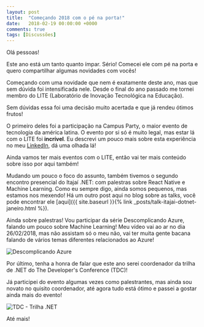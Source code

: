 ```yaml
---
layout: post
title:  "Começando 2018 com o pé na porta!"
date:   2018-02-19 00:00:00 +0000
comments: true
tags: [Discussões]
---
```


Olá pessoas!

Este ano está um tanto quanto ímpar. Sério!
Comecei ele com pé na porta e quero compartilhar algumas novidades com vocês!

<!--more-->

Começando com uma novidade que nem é exatamente deste ano, mas que sem dúvida foi intensificada nele. Desde o final do ano passado me tornei membro do LITE (Laboratório de Inovação Tecnológica na Educação). 

Sem dúvidas essa foi uma decisão muito acertada e que já rendeu ótimos frutos!

O primeiro deles foi a participação na Campus Party, o maior evento de tecnologia da américa latina. O evento por si só é muito legal, mas estar lá com o LITE foi **incrível**. Eu descrevi um pouco mais sobre esta experiência no meu [LinkedIn](https://www.linkedin.com/pulse/uma-experi%C3%AAncia-chamada-campus-party-gabriel-schade-cardoso/?trackingId=R97WqjJ0ENxRdnocXU0KAw%3D%3D), dá uma olhada lá!

Ainda vamos ter mais eventos com o LITE, então vai ter mais conteúdo sobre isso por aqui também!

Mudando um pouco o foco do assunto, também tivemos o segundo encontro presencial do Itajaí .NET: com palestras sobre React Native e Machine Learning. Como eu sempre digo, ainda somos pequenos, mas estamos nos mexendo! Há um outro post aqui no blog sobre as talks, você pode encontrar ele [aqui]({{ site.baseurl }}{% link _posts/talk-itajai-dotnet-janeiro.html %}).

Ainda sobre palestras! Vou participar da série Descomplicando Azure, falando um pouco sobre Machine Learning! Meu vídeo vai ao ar no dia 26/02/2018, mas não assistam só o meu não, vai ter muita gente bacana falando de vários temas diferentes relacionados ao Azure!

![Descomplicando Azure](https://i.imgur.com/O7nhswh.jpg)

Por último, tenha a honra de falar que este ano serei coordenador da trilha de .NET do The Developer's Conference (TDC)!

Já participei do evento algumas vezes como palestrantes, mas ainda sou novato no quisito coordenador, até agora tudo está ótimo e passei a gostar ainda mais do evento!

![TDC - Trilha .NET](https://i.imgur.com/faqUbbd.jpg)

Até mais!
